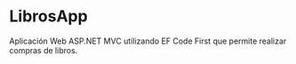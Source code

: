 # LibrosApp
Aplicación Web ASP.NET MVC utilizando EF Code First que permite realizar compras de libros.
